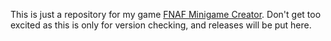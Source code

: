 This is just a repository for my game [FNAF Minigame Creator](https://gamejolt.com/games/fnafmm/820354). Don't get too excited as this is only for version checking, and releases will be put here.
